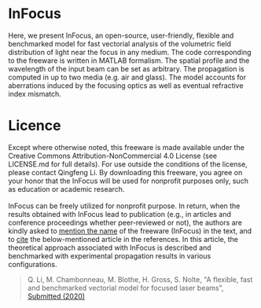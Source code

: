 # InFocus
Here, we present InFocus, an open-source, user-friendly, flexible and benchmarked model for fast vectorial analysis of the volumetric field distribution of light near the focus in any medium. The code corresponding to the freeware is written in MATLAB formalism. The spatial profile and the wavelength of the input beam can be set as arbitrary. The propagation is computed in up to two media (e.g. air and glass). The model accounts for aberrations induced by the focusing optics as well as eventual refractive index mismatch.
# Licence
Except where otherwise noted, this freeware is made available under the Creative Commons Attribution-NonCommercial 4.0 License (see LICENSE.md for full details). For use outside the conditions of the license, please contact Qingfeng Li. By downloading this freeware, you agree on your honor that the InFocus will be used for nonprofit purposes only, such as education or academic research.\
\
InFocus can be freely utilized for nonprofit purpose. In return, when the results obtained with InFocus lead to publication (e.g., in articles and conference proceedings whether peer-reviewed or not), the authors are kindly asked to [mention the name]() of the freeware (InFocus) in the text, and to [cite]() the below-mentioned article in the references. In this article, the theoretical approach associated with InFocus is described and benchmarked with experimental propagation results in various configurations.

> Q. Li, M. Chambonneau, M. Blothe, H. Gross, S. Nolte, "A flexible, fast and benchmarked vectorial model for focused laser beams", [Submitted (2020)](https://arxiv.org/abs/2102.13414)
